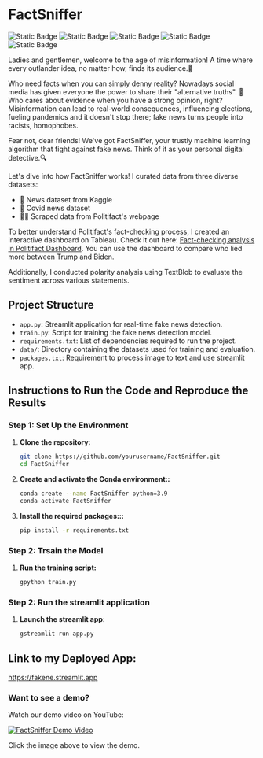 # FactSniffer
![Static Badge](https://img.shields.io/badge/Web%20Scrapping-555555)
![Static Badge](https://img.shields.io/badge/Beautiful%20Soup-555555)
![Static Badge](https://img.shields.io/badge/NLP-555555)
![Static Badge](https://img.shields.io/badge/scikit-learn-555555?logo=scikit-learn&logoColor=orange)
![Static Badge](https://img.shields.io/badge/pytesseract-555555)

Ladies and gentlemen, welcome to the age of misinformation! A time where every outlander idea, no matter how, finds its audience.🤪

Who need facts when you can simply denny reality? 
Nowadays social media has given everyone the power to share their "alternative truths". 📣 
Who cares about evidence when you have a strong opinion, right?
Misinformation can lead to real-world consequences, influencing elections, fueling pandemics and it doesn't stop there; fake news turns people into racists, homophobes.

Fear not, dear friends! We've got FactSniffer, your trustly machine learning algorithm that fight against fake news. Think of it as your personal digital detective.🔍

Let's dive into how FactSniffer works!
I curated data from three diverse datasets:

- 📰 News dataset from Kaggle
- 🦠 Covid news dataset
- 🕵️‍♂️ Scraped data from Politifact's webpage

To better understand Politifact's fact-checking process, I created an interactive dashboard on Tableau. Check it out here: [Fact-checking analysis in Politifact Dashboard](https://public.tableau.com/app/profile/lydia2817/viz/Fact-chekinganalysisinPolitiffact/Dashboard1?publish=yes). You can use the dashboard to compare who lied more between Trump and Biden.

Additionally, I conducted polarity analysis using TextBlob to evaluate the sentiment across various statements.



## Project Structure
- `app.py`: Streamlit application for real-time fake news detection.
- `train.py`: Script for training the fake news detection model.
- `requirements.txt`: List of dependencies required to run the project.
- `data/`: Directory containing the datasets used for training and evaluation.
- `packages.txt`: Requirement to process image to text and use streamlit app.

## Instructions to Run the Code and Reproduce the Results

### Step 1: Set Up the Environment
1. **Clone the repository:**
   ```sh
   git clone https://github.com/yourusername/FactSniffer.git
   cd FactSniffer
2. **Create and activate the Conda environment::**
      ```sh
   conda create --name FactSniffer python=3.9
   conda activate FactSniffer
3. **Install the required packages:::**
      ```sh
   pip install -r requirements.txt


### Step 2: Trsain the Model
1. **Run the training script:**
   ```sh
   gpython train.py
### Step 2: Run the streamlit application
1. **Launch the streamlit app:**
   ```sh
   gstreamlit run app.py


## Link to my Deployed App:
https://fakene.streamlit.app

### Want to see a demo?

Watch our demo video on YouTube:

[![FactSniffer Demo Video](https://img.youtube.com/vi/rFD8hLvLg9E/0.jpg)](https://www.youtube.com/watch?v=rFD8hLvLg9E)

Click the image above to view the demo.

